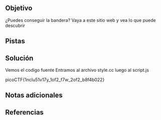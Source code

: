 ## Objetivo

¿Puedes conseguir la bandera? Vaya a este sitio web y vea lo que puede descubrir
## Pistas
## Solución

Vemos el codigo fuente
Entramos al archivo style.cc
luego al script.js

picoCTF{1nclu51v17y_1of2_f7w_2of2_b8f4b022}
## Notas adicionales
## Referencias